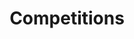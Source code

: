 ---
title: "Competitions"
menu: 
  main:
    parent: "events"
params:
    competitions_root: true
---